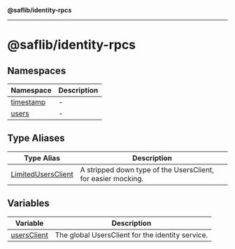 **@saflib/identity-rpcs**

***

# @saflib/identity-rpcs

## Namespaces

| Namespace | Description |
| ------ | ------ |
| [timestamp](@saflib/namespaces/timestamp/index.md) | - |
| [users](@saflib/namespaces/users/index.md) | - |

## Type Aliases

| Type Alias | Description |
| ------ | ------ |
| [LimitedUsersClient](type-aliases/LimitedUsersClient.md) | A stripped down type of the UsersClient, for easier mocking. |

## Variables

| Variable | Description |
| ------ | ------ |
| [usersClient](variables/usersClient.md) | The global UsersClient for the identity service. |
